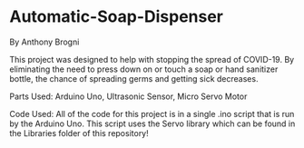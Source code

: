 # Automatic-Soap-Dispenser
 By Anthony Brogni
 
This project was designed to help with stopping the spread of COVID-19. By eliminating the need to press down on or touch a soap or hand sanitizer bottle, the chance of spreading germs and getting sick decreases.
 
Parts Used: Arduino Uno, Ultrasonic Sensor, Micro Servo Motor
 
Code Used: All of the code for this project is in a single .ino script that is run by the Arduino Uno. This script uses the Servo library which can be found in the Libraries folder of this repository!
